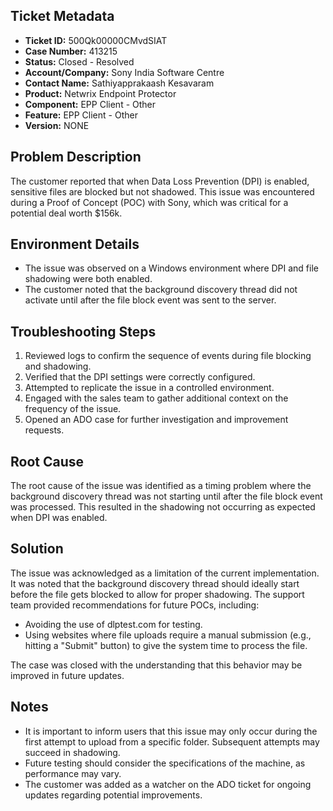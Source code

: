 ## Ticket Metadata
- **Ticket ID:** 500Qk00000CMvdSIAT
- **Case Number:** 413215
- **Status:** Closed - Resolved
- **Account/Company:** Sony India Software Centre
- **Contact Name:** Sathiyapprakaash Kesavaram
- **Product:** Netwrix Endpoint Protector
- **Component:** EPP Client - Other
- **Feature:** EPP Client - Other
- **Version:** NONE

## Problem Description
The customer reported that when Data Loss Prevention (DPI) is enabled, sensitive files are blocked but not shadowed. This issue was encountered during a Proof of Concept (POC) with Sony, which was critical for a potential deal worth $156k.

## Environment Details
- The issue was observed on a Windows environment where DPI and file shadowing were both enabled.
- The customer noted that the background discovery thread did not activate until after the file block event was sent to the server.

## Troubleshooting Steps
1. Reviewed logs to confirm the sequence of events during file blocking and shadowing.
2. Verified that the DPI settings were correctly configured.
3. Attempted to replicate the issue in a controlled environment.
4. Engaged with the sales team to gather additional context on the frequency of the issue.
5. Opened an ADO case for further investigation and improvement requests.

## Root Cause
The root cause of the issue was identified as a timing problem where the background discovery thread was not starting until after the file block event was processed. This resulted in the shadowing not occurring as expected when DPI was enabled.

## Solution
The issue was acknowledged as a limitation of the current implementation. It was noted that the background discovery thread should ideally start before the file gets blocked to allow for proper shadowing. The support team provided recommendations for future POCs, including:
- Avoiding the use of dlptest.com for testing.
- Using websites where file uploads require a manual submission (e.g., hitting a "Submit" button) to give the system time to process the file.

The case was closed with the understanding that this behavior may be improved in future updates.

## Notes
- It is important to inform users that this issue may only occur during the first attempt to upload from a specific folder. Subsequent attempts may succeed in shadowing.
- Future testing should consider the specifications of the machine, as performance may vary.
- The customer was added as a watcher on the ADO ticket for ongoing updates regarding potential improvements.